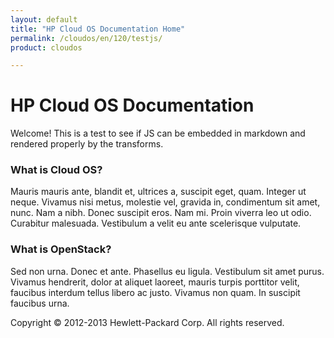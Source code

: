 ```yaml
---
layout: default
title: "HP Cloud OS Documentation Home"
permalink: /cloudos/en/120/testjs/
product: cloudos

---
```


# HP Cloud OS Documentation

Welcome! This is a test to see if JS can be embedded in markdown and rendered properly by the transforms.

  <link rel="stylesheet" href="http://code.jquery.com/ui/1.10.3/themes/smoothness/jquery-ui.css" />
  
  <script src="http://code.jquery.com/jquery-1.9.1.js"></script>
  
  <script src="http://code.jquery.com/ui/1.10.3/jquery-ui.js"></script>
  
  <script>
  $(function() {
    $( "#accordion" ).accordion();
  });
  </script>

<div id="accordion">
  <h3>What is Cloud OS?</h3>
  <div>
    <p>
    Mauris mauris ante, blandit et, ultrices a, suscipit eget, quam. Integer
    ut neque. Vivamus nisi metus, molestie vel, gravida in, condimentum sit
    amet, nunc. Nam a nibh. Donec suscipit eros. Nam mi. Proin viverra leo ut
    odio. Curabitur malesuada. Vestibulum a velit eu ante scelerisque vulputate.
    </p>
  </div>
  <h3>What is OpenStack?</h3>
  <div>
    <p>
    Sed non urna. Donec et ante. Phasellus eu ligula. Vestibulum sit amet
    purus. Vivamus hendrerit, dolor at aliquet laoreet, mauris turpis porttitor
    velit, faucibus interdum tellus libero ac justo. Vivamus non quam. In
    suscipit faucibus urna.
    </p>
  </div>
</div>

Copyright &copy; 2012-2013 Hewlett-Packard Corp. All rights reserved.

